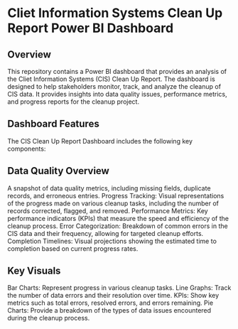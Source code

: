 # Cliet Information Systems Clean Up Report Power BI Dashboard

## Overview
This repository contains a Power BI dashboard that provides an analysis of the Cliet Information Systems (CIS) Clean Up Report. The dashboard is designed to help stakeholders monitor, track, and analyze the cleanup of CIS data. It provides insights into data quality issues, performance metrics, and progress reports for the cleanup project.

## Dashboard Features
The CIS Clean Up Report Dashboard includes the following key components:

## Data Quality Overview
A snapshot of data quality metrics, including missing fields, duplicate records, and erroneous entries.
Progress Tracking: Visual representations of the progress made on various cleanup tasks, including the number of records corrected, flagged, and removed.
Performance Metrics: Key performance indicators (KPIs) that measure the speed and efficiency of the cleanup process.
Error Categorization: Breakdown of common errors in the CIS data and their frequency, allowing for targeted cleanup efforts.
Completion Timelines: Visual projections showing the estimated time to completion based on current progress rates.

## Key Visuals
Bar Charts: Represent progress in various cleanup tasks.
Line Graphs: Track the number of data errors and their resolution over time.
KPIs: Show key metrics such as total errors, resolved errors, and errors remaining.
Pie Charts: Provide a breakdown of the types of data issues encountered during the cleanup process.
